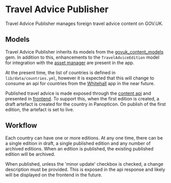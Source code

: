 # Travel Advice Publisher

Travel Advice Publisher manages foreign travel advice content on GOV.UK.

## Models

Travel Advice Publisher inherits its models from the [govuk_content_models](https://github.com/alphagov/govuk_content_models) gem. In addition to this, enhancements to the `TravelAdviceEdition` model for integration with the [asset manager](https://github.com/alphagov/asset-manager) are present in the app.

At the present time, the list of countries is defined in `lib/data/countries.yml`, however it is expected that this will change to consume an api for countries from the [Whitehall](https://github.com/alphagov/whitehall) app in the near future.

Published travel advice is made exposed through the [content api](https://github.com/alphagov/govuk_content_api) and presented in [frontend](https://github.com/alphagov/frontend). To support this, when the first edition is created, a draft artefact is created for the country in Panopticon. On publish of the first edition, the artefact is set to live.

## Workflow

Each country can have one or more editions. At any one time, there can be a single edition in draft, a single published edition and any number of archived editions. When an edition is published, the existing published edition will be archived.

When published, unless the 'minor update' checkbox is checked, a change description must be provided. This is exposed in the api response and likely will be displayed on the frontend in the future.

